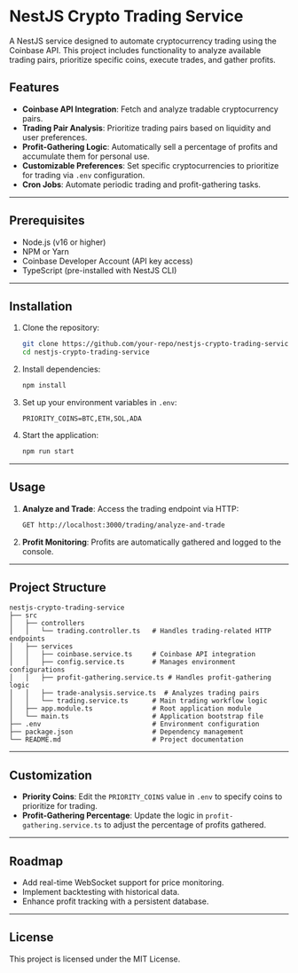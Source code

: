 
# NestJS Crypto Trading Service

A NestJS service designed to automate cryptocurrency trading using the Coinbase API. 
This project includes functionality to analyze available trading pairs, prioritize specific coins, execute trades, and gather profits.

## Features

- **Coinbase API Integration**: Fetch and analyze tradable cryptocurrency pairs.
- **Trading Pair Analysis**: Prioritize trading pairs based on liquidity and user preferences.
- **Profit-Gathering Logic**: Automatically sell a percentage of profits and accumulate them for personal use.
- **Customizable Preferences**: Set specific cryptocurrencies to prioritize for trading via `.env` configuration.
- **Cron Jobs**: Automate periodic trading and profit-gathering tasks.

---

## Prerequisites

- Node.js (v16 or higher)
- NPM or Yarn
- Coinbase Developer Account (API key access)
- TypeScript (pre-installed with NestJS CLI)

---

## Installation

1. Clone the repository:
   ```bash
   git clone https://github.com/your-repo/nestjs-crypto-trading-service.git
   cd nestjs-crypto-trading-service
   ```

2. Install dependencies:
   ```bash
   npm install
   ```

3. Set up your environment variables in `.env`:
   ```env
   PRIORITY_COINS=BTC,ETH,SOL,ADA
   ```

4. Start the application:
   ```bash
   npm run start
   ```

---

## Usage

1. **Analyze and Trade**:
   Access the trading endpoint via HTTP:
   ```bash
   GET http://localhost:3000/trading/analyze-and-trade
   ```

2. **Profit Monitoring**:
   Profits are automatically gathered and logged to the console.

---

## Project Structure

```
nestjs-crypto-trading-service
├── src
│   ├── controllers
│   │   └── trading.controller.ts   # Handles trading-related HTTP endpoints
│   ├── services
│   │   ├── coinbase.service.ts     # Coinbase API integration
│   │   ├── config.service.ts       # Manages environment configurations
│   │   ├── profit-gathering.service.ts # Handles profit-gathering logic
│   │   ├── trade-analysis.service.ts  # Analyzes trading pairs
│   │   └── trading.service.ts      # Main trading workflow logic
│   ├── app.module.ts               # Root application module
│   └── main.ts                     # Application bootstrap file
├── .env                            # Environment configuration
├── package.json                    # Dependency management
└── README.md                       # Project documentation
```

---

## Customization

- **Priority Coins**: Edit the `PRIORITY_COINS` value in `.env` to specify coins to prioritize for trading.
- **Profit-Gathering Percentage**: Update the logic in `profit-gathering.service.ts` to adjust the percentage of profits gathered.

---

## Roadmap

- Add real-time WebSocket support for price monitoring.
- Implement backtesting with historical data.
- Enhance profit tracking with a persistent database.

---

## License

This project is licensed under the MIT License.
